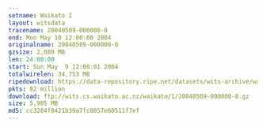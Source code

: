 ```yaml
---
setname: Waikato I
layout: witsdata
tracename: 20040509-000000-0
end: Mon May 10 12:00:00 2004
originalname: 20040509-000000-0
gzsize: 2,089 MB
len: 24:00:00
start: Sun May  9 12:00:01 2004
totalwirelen: 34,753 MB
ripedownload: https://data-repository.ripe.net/datasets/wits-archive/waikato/1/20040509-000000-0.gz
pkts: 82 million
download: ftp://wits.cs.waikato.ac.nz/waikato/1/20040509-000000-0.gz
size: 5,905 MB
md5: cc3284f0421b39a7fc8057e60511f7ef
---
```

